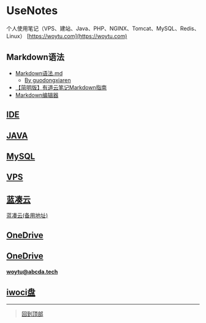 # UseNotes
个人使用笔记（VPS、建站、Java、PHP、NGINX、Tomcat、MySQL、Redis、Linux）
[https://woytu.com](https://woytu.com)

## Markdown语法
* [Markdown语法.md](README%E8%AF%AD%E6%B3%95.md) 
  * [By guodongxiaren](https://github.com/guodongxiaren/README)
* [【简明版】有道云笔记Markdown指南](http://note.youdao.com/iyoudao/?p=2411&vendor=unsilent14)
* [Markdown编辑器](Markdown编辑器.md)

## [IDE](IDE)

## [JAVA](JAVA)

## [MySQL](MySQL)


## [VPS](VPS)

## [蓝凑云](https://www.lanzous.com/u/ding_jostin)
[蓝凑云(备用地址)](https://pan.lanzou.com/u/ding_jostin)

## [OneDrive](https://cittedu-my.sharepoint.com/:f:/g/personal/jostin_5gd_me/EkdOkh7Bdz1Npo7sSVXFi34BQIOClRlfJT_n9tGBTsHKEg?e=X8AmT8)
## [OneDrive](https://freeshadow-my.sharepoint.com/:f:/g/personal/woytu_abcda_tech/EkbgiSC9qIRMq0jvF_Y5kXYB3lzV8STesScCx2GYZC8o4g?e=LgyqLD)
#### [woytu@abcda.tech](https://freeshadow-my.sharepoint.com/personal/woytu_abcda_tech/_layouts/15/onedrive.aspx) 

## [iwoci盘](https://file.iwoci.com)



*******************
> [回到顶部](#readme)
